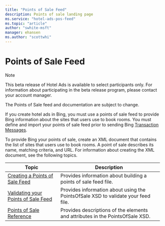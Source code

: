 ```yaml
---
title: "Points of Sale Feed"
description: Points of sale landing page
ms.service: "hotel-ads-pos-feed"
ms.topic: "article"
author: "swhite-msft"
manager: ehansen
ms.author: "scottwhi"
---
```


# Points of Sale Feed

> [!NOTE]
> This beta release of Hotel Ads is available to select participants only. For information about participating in the beta release program, please contact your account manager.
> 
> The Points of Sale feed and documentation are subject to change.

If you create hotel ads in Bing, you must use a points of sale feed to provide Bing information about the sites that users use to book rooms. You must define and import your points of sale feed prior to sending Bing [Transaction Messages](../transaction-message/transaction-message.md).

To provide Bing your points of sale, create an XML document that contains the list of sites that users use to book rooms. A point of sale describes its name, matching criteria, and URL. For information about creating the XML document, see the following topics.


|                                  Topic                                  |                                    Description                                    |
|-------------------------------------------------------------------------|-----------------------------------------------------------------------------------|
|    [Creating a Points of Sale Feed](../pos-feed/create-pos-feed.md)     |          Provides information about building a points of sale feed file.          |
| [Validating your Points of Sale Feed](../pos-feed/validate-pos-feed.md) | Provides information about using the PointsOfSale XSD to validate your feed file. |
|          [Points of Sale Reference](../pos-feed/reference.md)           |   Provides descriptions of the elements and attributes in the PointsOfSale XSD.   |

